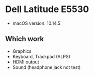 # Dell Latitude E5530

- macOS version: 10.14.5

## Which work

- Graphics
- Keyboard, Trackpad (ALPS)
- HDMI output
- Sound (headphone jack not test)
